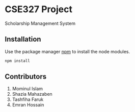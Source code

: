 # CSE327 Project

Scholarship Management System

## Installation

Use the package manager [npm](https://docs.npmjs.com/downloading-and-installing-packages-locally) to install the node modules.

```bash
npm install 
```

## Contributors
1. Mominul Islam
2. Shazia Mahazaben
3. Tashfiha Faruk
4. Emran Hossain
